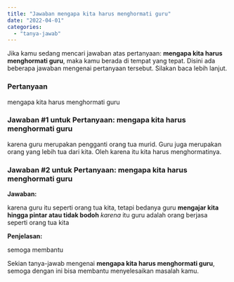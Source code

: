 ```yaml
---
title: "Jawaban mengapa kita harus menghormati guru​"
date: "2022-04-01"
categories: 
  - "tanya-jawab"
---
```


Jika kamu sedang mencari jawaban atas pertanyaan: **mengapa kita harus menghormati guru​**, maka kamu berada di tempat yang tepat. Disini ada beberapa jawaban mengenai pertanyaan tersebut. Silakan baca lebih lanjut.

### Pertanyaan

mengapa kita harus menghormati guru​

### Jawaban #1 untuk Pertanyaan: mengapa kita harus menghormati guru​

karena guru merupakan pengganti orang tua murid. Guru juga merupakan orang yang lebih tua dari kita. Oleh karena itu kita harus menghormatinya.

### Jawaban #2 untuk Pertanyaan: mengapa kita harus menghormati guru​

**Jawaban:**

karena guru itu seperti orang tua kita, tetapi bedanya guru **mengajar kita hingga pintar atau tidak bodoh** _karena_ itu guru adalah orang berjasa seperti orang tua kita

**Penjelasan:**

semoga membantu

Sekian tanya-jawab mengenai **mengapa kita harus menghormati guru​**, semoga dengan ini bisa membantu menyelesaikan masalah kamu.
